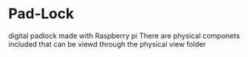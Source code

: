 # Pad-Lock
digital padlock made with Raspberry pi
There are physical componets included that can be viewd through the physical view folder

